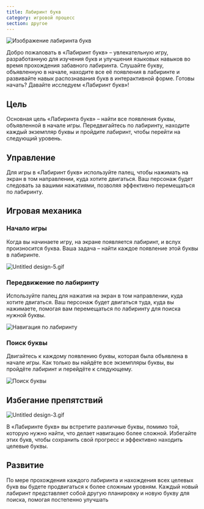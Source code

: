 ```yaml
---
title: Лабиринт букв
category: игровой процесс
section: другое
---
```

![Изображение лабиринта букв](https://help.studycat.com/hc/article_attachments/34917832623897)

Добро пожаловать в «Лабиринт букв» – увлекательную игру, разработанную для изучения букв и улучшения языковых навыков во время прохождения забавного лабиринта. Слушайте букву, объявленную в начале, находите все её появления в лабиринте и развивайте навык распознавания букв в интерактивной форме. Готовы начать? Давайте исследуем «Лабиринт букв»!

## Цель

Основная цель «Лабиринта букв» – найти все появления буквы, объявленной в начале игры. Передвигайтесь по лабиринту, находите каждый экземпляр буквы и пройдите лабиринт, чтобы перейти на следующий уровень.

## Управление

Для игры в «Лабиринт букв» используйте палец, чтобы нажимать на экран в том направлении, куда хотите двигаться. Ваш персонаж будет следовать за вашими нажатиями, позволяя эффективно перемещаться по лабиринту.

## Игровая механика

### Начало игры

Когда вы начинаете игру, на экране появляется лабиринт, и вслух произносится буква. Ваша задача – найти каждое появление этой буквы в лабиринте.

![Untitled design-5.gif](https://help.studycat.com/hc/article_attachments/35079949007769)

### Передвижение по лабиринту

Используйте палец для нажатия на экран в том направлении, куда хотите двигаться. Ваш персонаж будет двигаться туда, куда вы нажимаете, помогая вам перемещаться по лабиринту для поиска нужной буквы.

![Навигация по лабиринту](https://help.studycat.com/hc/article_attachments/34917832629785)

### Поиск буквы

Двигайтесь к каждому появлению буквы, которая была объявлена в начале игры. Как только вы найдёте все экземпляры буквы, вы пройдёте лабиринт и перейдёте к следующему.

![Поиск буквы](https://help.studycat.com/hc/article_attachments/34917832631321)

## Избегание препятствий

![Untitled design-3.gif](https://help.studycat.com/hc/article_attachments/35076983481369)

В «Лабиринте букв» вы встретите различные буквы, помимо той, которую нужно найти, что делает навигацию более сложной. Избегайте этих букв, чтобы сохранить свой прогресс и эффективно находить целевые буквы.

## Развитие

По мере прохождения каждого лабиринта и нахождения всех целевых букв вы будете продвигаться к более сложным уровням. Каждый новый лабиринт представляет собой другую планировку и новую букву для поиска, помогая постепенно улучшать